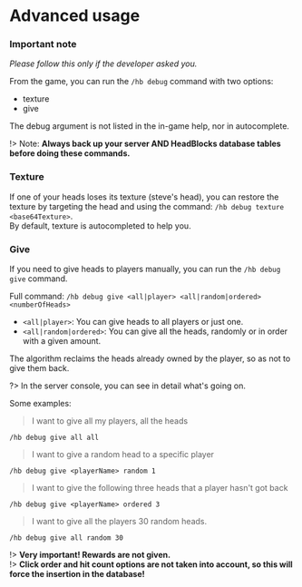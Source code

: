 # Advanced usage

### Important note

*Please follow this only if the developer asked you.*

From the game, you can run the `/hb debug` command with two options:

- texture
- give

The debug argument is not listed in the in-game help, nor in autocomplete.

!> Note: **Always back up your server AND HeadBlocks database tables before doing these commands.**

### Texture

If one of your heads loses its texture (steve's head), you can restore the texture by targeting the head and using the
command: `/hb debug texture <base64Texture>`.  
By default, texture is autocompleted to help you.

### Give

If you need to give heads to players manually, you can run the `/hb debug give` command.

Full command: `/hb debug give <all|player> <all|random|ordered> <numberOfHeads>`

- `<all|player>`: You can give heads to all players or just one.
- `<all|random|ordered>`: You can give all the heads, randomly or in order with a given amount.

The algorithm reclaims the heads already owned by the player, so as not to give them back.

?> In the server console, you can see in detail what's going on.

Some examples:
> I want to give all my players, all the heads

`/hb debug give all all`

> I want to give a random head to a specific player

`/hb debug give <playerName> random 1`

> I want to give the following three heads that a player hasn't got back

`/hb debug give <playerName> ordered 3`

> I want to give all the players 30 random heads.

`/hb debug give all random 30`

!> **Very important! Rewards are not given.**  
!> **Click order and hit count options are not taken into account, so this will force the insertion in the database!**
